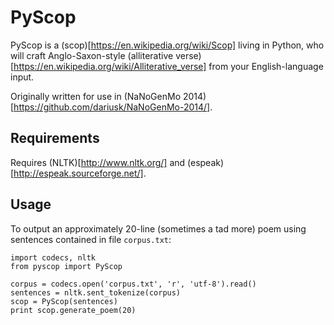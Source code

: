 # PyScop

PyScop is a (scop)[https://en.wikipedia.org/wiki/Scop] living in Python, who will craft Anglo-Saxon-style (alliterative verse)[https://en.wikipedia.org/wiki/Alliterative_verse] from your English-language input.

Originally written for use in (NaNoGenMo 2014)[https://github.com/dariusk/NaNoGenMo-2014/].

## Requirements

Requires (NLTK)[http://www.nltk.org/] and (espeak)[http://espeak.sourceforge.net/].

## Usage

To output an approximately 20-line (sometimes a tad more) poem using sentences contained in file `corpus.txt`:

```
import codecs, nltk
from pyscop import PyScop

corpus = codecs.open('corpus.txt', 'r', 'utf-8').read()
sentences = nltk.sent_tokenize(corpus)
scop = PyScop(sentences)
print scop.generate_poem(20)
```